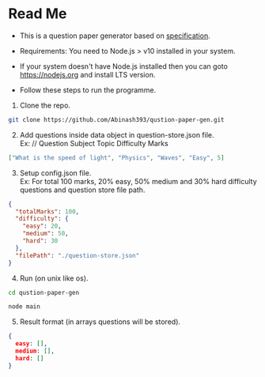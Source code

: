 # Read Me
- This is a question paper generator based on [specification](https://santoshbaggam.notion.site/Coding-Assignment-Backend-f91feb20dce34ab39428ebe8a5131e4e).

- Requirements: You need to Node.js > v10 installed in your system.

- If your system doesn't have Node.js installed then you can goto https://nodejs.org and install LTS version.

- Follow these steps to run the programme.

1. Clone the repo.
```bash
git clone https://github.com/Abinash393/qustion-paper-gen.git
```

2. Add questions inside data object in question-store.json file. \
Ex: 
// Question Subject Topic Difficulty Marks
```json
["What is the speed of light", "Physics", "Waves", "Easy", 5]
```

3. Setup config.json file. \
Ex: For total 100 marks, 20% easy, 50% medium and 30% hard difficulty questions and question store file path.
```json
{
  "totalMarks": 100,
  "difficulty": {
    "easy": 20,
    "medium": 50,
    "hard": 30
  },
  "filePath": "./question-store.json"
}
```

4. Run (on unix like os).
```bash
cd qustion-paper-gen

node main
````

5. Result format (in arrays questions will be stored).
```json
{
  easy: [],
  medium: [],
  hard: []
}
```